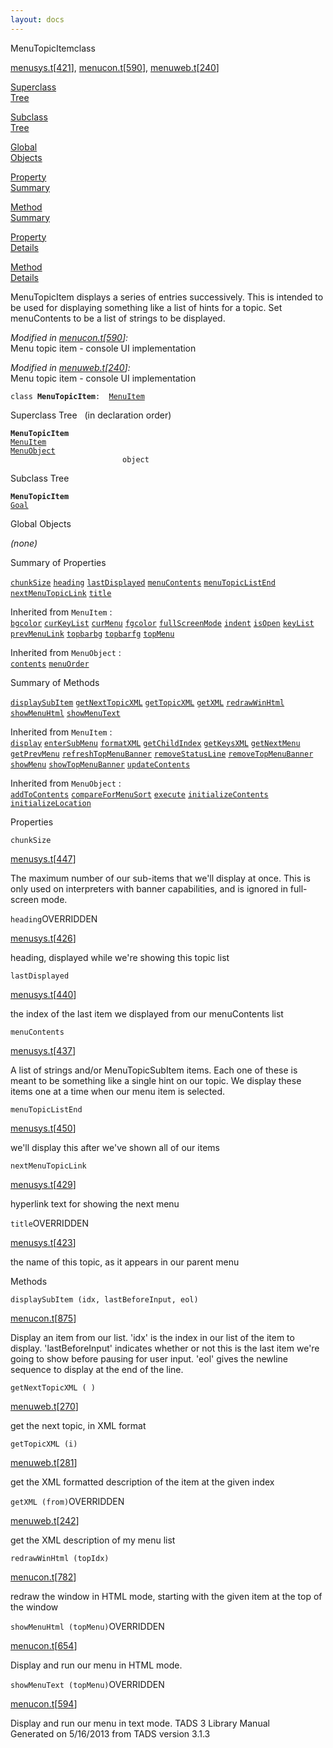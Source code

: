 ```yaml
---
layout: docs
---
```

<span class="title">MenuTopicItem</span><span class="type">class</span>

[menusys.t](../file/menusys.t.html)\[[421](../source/menusys.t.html#421)\],
[menucon.t](../file/menucon.t.html)\[[590](../source/menucon.t.html#590)\],
[menuweb.t](../file/menuweb.t.html)\[[240](../source/menuweb.t.html#240)\]

[Superclass  
Tree](#_SuperClassTree_)

[Subclass  
Tree](#_SubClassTree_)

[Global  
Objects](#_ObjectSummary_)

[Property  
Summary](#_PropSummary_)

[Method  
Summary](#_MethodSummary_)

[Property  
Details](#_Properties_)

[Method  
Details](#_Methods_)



MenuTopicItem displays a series of entries successively. This is
intended to be used for displaying something like a list of hints for a
topic. Set menuContents to be a list of strings to be displayed.

*Modified in
[menucon.t](../file/menucon.t.html)\[[590](../source/menucon.t.html#590)\]:*  
Menu topic item - console UI implementation

*Modified in
[menuweb.t](../file/menuweb.t.html)\[[240](../source/menuweb.t.html#240)\]:*  
Menu topic item - console UI implementation

`class `**`MenuTopicItem`**` :   `[`MenuItem`](../object/MenuItem.html)



<span id="_SuperClassTree_"></span>



<span class="hdln">Superclass Tree</span>   (in declaration order)



**`MenuTopicItem`**  
[`MenuItem`](../object/MenuItem.html)  
[`MenuObject`](../object/MenuObject.html)  
`                         object`  
<span id="_SubClassTree_"></span>



<span class="hdln">Subclass Tree</span>  



**`MenuTopicItem`**  
[`Goal`](../object/Goal.html)  
<span id="_ObjectSummary_"></span>



<span class="hdln">Global Objects</span>  



*(none)* <span id="_PropSummary_"></span>



<span class="hdln">Summary of Properties</span>  



[`chunkSize`](#chunkSize) [`heading`](#heading) [`lastDisplayed`](#lastDisplayed) [`menuContents`](#menuContents) [`menuTopicListEnd`](#menuTopicListEnd) [`nextMenuTopicLink`](#nextMenuTopicLink) [`title`](#title)

Inherited from `MenuItem` :  
[`bgcolor`](../object/MenuItem.html#bgcolor) [`curKeyList`](../object/MenuItem.html#curKeyList) [`curMenu`](../object/MenuItem.html#curMenu) [`fgcolor`](../object/MenuItem.html#fgcolor) [`fullScreenMode`](../object/MenuItem.html#fullScreenMode) [`indent`](../object/MenuItem.html#indent) [`isOpen`](../object/MenuItem.html#isOpen) [`keyList`](../object/MenuItem.html#keyList) [`prevMenuLink`](../object/MenuItem.html#prevMenuLink) [`topbarbg`](../object/MenuItem.html#topbarbg) [`topbarfg`](../object/MenuItem.html#topbarfg) [`topMenu`](../object/MenuItem.html#topMenu)

Inherited from `MenuObject` :  
[`contents`](../object/MenuObject.html#contents) [`menuOrder`](../object/MenuObject.html#menuOrder)

<span id="_MethodSummary_"></span>



<span class="hdln">Summary of Methods</span>  



[`displaySubItem`](#displaySubItem) [`getNextTopicXML`](#getNextTopicXML) [`getTopicXML`](#getTopicXML) [`getXML`](#getXML) [`redrawWinHtml`](#redrawWinHtml) [`showMenuHtml`](#showMenuHtml) [`showMenuText`](#showMenuText)

Inherited from `MenuItem` :  
[`display`](../object/MenuItem.html#display) [`enterSubMenu`](../object/MenuItem.html#enterSubMenu) [`formatXML`](../object/MenuItem.html#formatXML) [`getChildIndex`](../object/MenuItem.html#getChildIndex) [`getKeysXML`](../object/MenuItem.html#getKeysXML) [`getNextMenu`](../object/MenuItem.html#getNextMenu) [`getPrevMenu`](../object/MenuItem.html#getPrevMenu) [`refreshTopMenuBanner`](../object/MenuItem.html#refreshTopMenuBanner) [`removeStatusLine`](../object/MenuItem.html#removeStatusLine) [`removeTopMenuBanner`](../object/MenuItem.html#removeTopMenuBanner) [`showMenu`](../object/MenuItem.html#showMenu) [`showTopMenuBanner`](../object/MenuItem.html#showTopMenuBanner) [`updateContents`](../object/MenuItem.html#updateContents)

Inherited from `MenuObject` :  
[`addToContents`](../object/MenuObject.html#addToContents) [`compareForMenuSort`](../object/MenuObject.html#compareForMenuSort) [`execute`](../object/MenuObject.html#execute) [`initializeContents`](../object/MenuObject.html#initializeContents) [`initializeLocation`](../object/MenuObject.html#initializeLocation)

<span id="_Properties_"></span>



<span class="hdln">Properties</span>  



<span id="chunkSize"></span>

`chunkSize`

[menusys.t](../file/menusys.t.html)\[[447](../source/menusys.t.html#447)\]



The maximum number of our sub-items that we'll display at once. This is
only used on interpreters with banner capabilities, and is ignored in
full-screen mode.



<span id="heading"></span>

`heading`<span class="rem">OVERRIDDEN</span>

[menusys.t](../file/menusys.t.html)\[[426](../source/menusys.t.html#426)\]



heading, displayed while we're showing this topic list



<span id="lastDisplayed"></span>

`lastDisplayed`

[menusys.t](../file/menusys.t.html)\[[440](../source/menusys.t.html#440)\]



the index of the last item we displayed from our menuContents list



<span id="menuContents"></span>

`menuContents`

[menusys.t](../file/menusys.t.html)\[[437](../source/menusys.t.html#437)\]



A list of strings and/or MenuTopicSubItem items. Each one of these is
meant to be something like a single hint on our topic. We display these
items one at a time when our menu item is selected.



<span id="menuTopicListEnd"></span>

`menuTopicListEnd`

[menusys.t](../file/menusys.t.html)\[[450](../source/menusys.t.html#450)\]



we'll display this after we've shown all of our items



<span id="nextMenuTopicLink"></span>

`nextMenuTopicLink`

[menusys.t](../file/menusys.t.html)\[[429](../source/menusys.t.html#429)\]



hyperlink text for showing the next menu



<span id="title"></span>

`title`<span class="rem">OVERRIDDEN</span>

[menusys.t](../file/menusys.t.html)\[[423](../source/menusys.t.html#423)\]



the name of this topic, as it appears in our parent menu



<span id="_Methods_"></span>



<span class="hdln">Methods</span>  



<span id="displaySubItem"></span>

`displaySubItem (idx, lastBeforeInput, eol)`

[menucon.t](../file/menucon.t.html)\[[875](../source/menucon.t.html#875)\]



Display an item from our list. 'idx' is the index in our list of the
item to display. 'lastBeforeInput' indicates whether or not this is the
last item we're going to show before pausing for user input. 'eol' gives
the newline sequence to display at the end of the line.



<span id="getNextTopicXML"></span>

`getNextTopicXML ( )`

[menuweb.t](../file/menuweb.t.html)\[[270](../source/menuweb.t.html#270)\]



get the next topic, in XML format



<span id="getTopicXML"></span>

`getTopicXML (i)`

[menuweb.t](../file/menuweb.t.html)\[[281](../source/menuweb.t.html#281)\]



get the XML formatted description of the item at the given index



<span id="getXML"></span>

`getXML (from)`<span class="rem">OVERRIDDEN</span>

[menuweb.t](../file/menuweb.t.html)\[[242](../source/menuweb.t.html#242)\]



get the XML description of my menu list



<span id="redrawWinHtml"></span>

`redrawWinHtml (topIdx)`

[menucon.t](../file/menucon.t.html)\[[782](../source/menucon.t.html#782)\]



redraw the window in HTML mode, starting with the given item at the top
of the window



<span id="showMenuHtml"></span>

`showMenuHtml (topMenu)`<span class="rem">OVERRIDDEN</span>

[menucon.t](../file/menucon.t.html)\[[654](../source/menucon.t.html#654)\]



Display and run our menu in HTML mode.



<span id="showMenuText"></span>

`showMenuText (topMenu)`<span class="rem">OVERRIDDEN</span>

[menucon.t](../file/menucon.t.html)\[[594](../source/menucon.t.html#594)\]



Display and run our menu in text mode.
TADS 3 Library Manual  
Generated on 5/16/2013 from TADS version 3.1.3


